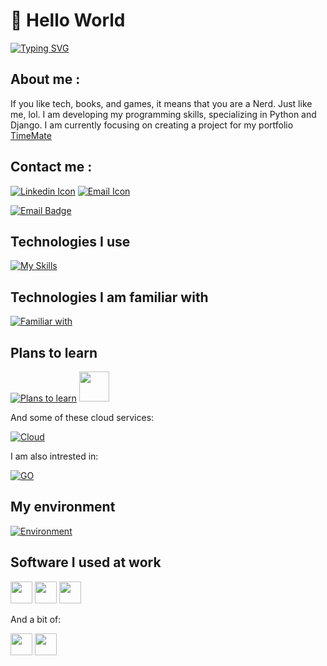 <!-- Greeting section -->
# 👋 Hello World

[![Typing SVG](https://readme-typing-svg.demolab.com?font=Space+Mono&pause=1000&color=3A41E4&width=435&lines=Hi+stranger+!;Welcome+to+my+profile;I'm+Damian%2C+Junior+Backend+Developer+;+from+Konin+Poland+)](https://git.io/typing-svg)

<!-- About me section -->
## About me : 
 If you like tech, books, and games, it means that you are a Nerd. Just like me, lol. 
 I am developing my programming skills, specializing in Python and Django. 
 I am currently focusing on creating a project for my portfolio [TimeMate](https://github.com/vaqMAD/TimeMate)
 
 ## Contact me : 
  [![Linkedin Icon](https://skillicons.dev/icons?i=linkedin)](https://www.linkedin.com/in/damian-ignaczak-a5a403320/) [![Email Icon](https://skillicons.dev/icons?i=gmail)](mailto:vaqowski@gmail.com) 
  
  [![Email Badge](https://img.shields.io/badge/vaqowski%40gmail.com-%23EA4335?style=for-the-badge&logo=gmail&logoColor=white)](mailto:vaqowski@gmail.com)

<!-- Techstack section -->
## Technologies I use
 [![My Skills](https://skillicons.dev/icons?i=py,django,postgres,git,github,docker,linux)]()

## Technologies I am familiar with 
 [![Familiar with](https://skillicons.dev/icons?i=flask,html,css)]()

<!-- Plans to learn section -->
## Plans to learn 
 [![Plans to learn](https://skillicons.dev/icons?i=redis)]() <span> <img height="48" width="48" src="https://cdn.simpleicons.org/celery/#37814A"/> </span>


 And some of these cloud services:
 
 [![Cloud](https://skillicons.dev/icons?i=aws,azure,gcp)]()
 
 I am also intrested in:  
 
 [![GO](https://skillicons.dev/icons?i=go)]()

## My environment 
 [![Environment](https://skillicons.dev/icons?i=pycharm,notion,vscode,windows)]()


<!-- Greeting section -->
## Software I used at work


<span><img height="35" width="35" src="https://cdn.simpleicons.org/redmine/#B32024"/></span>
<span><img height="35" width="35" src="https://cdn.simpleicons.org/trello/#0052CC"/></span>
<span><img height="35" width="35" src="https://cdn.simpleicons.org/slack/#4A154B"/></span>

  
 And a bit of:
 
 <span><img height="35" width="35" src="https://cdn.simpleicons.org/clickup/#7B68EE"/></span>
 <span><img height="35" width="35" src="https://cdn.simpleicons.org/jira/#0052CC"/></span>
